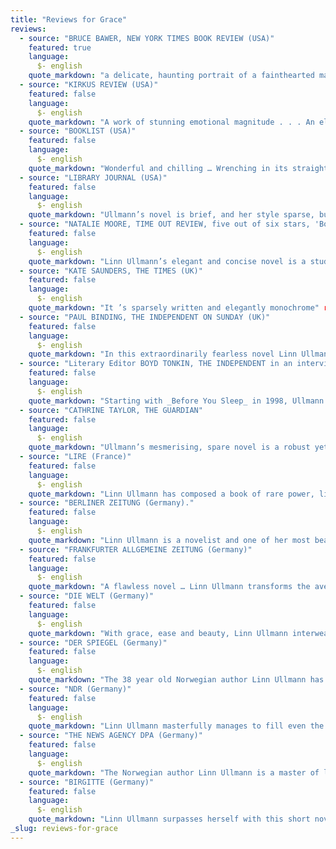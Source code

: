 ```yaml
---
title: "Reviews for Grace"
reviews:
  - source: "BRUCE BAWER, NEW YORK TIMES BOOK REVIEW (USA)"
    featured: true
    language:
      $- english
    quote_markdown: "a delicate, haunting portrait of a fainthearted man trying his best to meet the end of life- and love- with a modicum of dignity and, yes, grace" reviews:
  - source: "KIRKUS REVIEW (USA)"
    featured: false
    language:
      $- english
    quote_markdown: "A work of stunning emotional magnitude . . . An elderly man dying of cancer finds redemption through his wife’s love, in Linn Ullmann’s minimally drawn, quietly detached, very moving new outing … Ullmann writes with a wondrously light, deft touch, selecting the most telling, startling detail to sketch her characters. Her detachment is wry rather than cold, and her pared-down portraits result in real characters who carry all the true-life wight of self-doubt and inner purpose" reviews:
  - source: "BOOKLIST (USA)"
    featured: false
    language:
      $- english
    quote_markdown: "Wonderful and chilling … Wrenching in its straight-ahead simplicity, lucid in its smooth, elegant translation, Ullmann’s novel resonates with a reader’s inner, subliminal fears of deterioration in the face of death." reviews:
  - source: "LIBRARY JOURNAL (USA)"
    featured: false
    language:
      $- english
    quote_markdown: "Ullmann’s novel is brief, and her style sparse, but the tale is weighty and compelling." reviews:
  - source: "NATALIE MOORE, TIME OUT REVIEW, five out of six stars, 'Book of the Week' (UK)"
    featured: false
    language:
      $- english
    quote_markdown: "Linn Ullmann’s elegant and concise novel is a study of life and its exquisite banality . . .it is exactly this ordinariness, and Ullmann’s ability to get the arguments and moments of tenderness just so, that makes the novel so quietly devastating . . . _Grace_ is, in a sense , about what happens in between, the major and minor events that occur over the course of any given day.Ullmann’s triumph is that even when dealing with the weightiest of these she has the lightest of touches." reviews:
  - source: "KATE SAUNDERS, THE TIMES (UK)"
    featured: false
    language:
      $- english
    quote_markdown: "It ’s sparsely written and elegantly monochrome" reviews:
  - source: "PAUL BINDING, THE INDEPENDENT ON SUNDAY (UK)"
    featured: false
    language:
      $- english
    quote_markdown: "In this extraordinarily fearless novel Linn Ullmann invites us inside fear itself … This is a work of the most intricate and impressive artistry, with past and present, fantasy and stark actuality, emotion and the clinically physical, not so much juxtaposed as flowing in and out of each other, like themes in a piano work by Maia’s admired Schumann. There is also, paradoxically, much humour … [an] exemplary account of an unremarkable but unique man’s journey to the moment of death and beyond" reviews:
  - source: "Literary Editor BOYD TONKIN, THE INDEPENDENT in an interview with Linn Ullmann (UK)"
    featured: false
    language:
      $- english
    quote_markdown: "Starting with _Before You Sleep_ in 1998, Ullmann has published four novels. Spare, terse and austerely beautiful studies on the cusp of change or calamity, this is clear-sighted, large-hearted fiction without illusions but never without pity – or without humour …. Ullmann traces Johan’s journey into sickness with an elegant literary grammar of cuts, close-ups and flashbacks" reviews:
  - source: "CATHRINE TAYLOR, THE GUARDIAN"
    featured: false
    language:
      $- english
    quote_markdown: "Ullmann’s mesmerising, spare novel is a robust yet delicate account of that most prosaic, mysterious event of all. Comparable to Philip Roth’s magisterial Everyman, the humour is drier, the poignancy more overt, yet it is equally, quietly impressive" reviews:
  - source: "LIRE (France)"
    featured: false
    language:
      $- english
    quote_markdown: "Linn Ullmann has composed a book of rare power, like a drama in three acts … where the tenderness is terrible and the compassion merciless" reviews:
  - source: "BERLINER ZEITUNG (Germany)."
    featured: false
    language:
      $- english
    quote_markdown: "Linn Ullmann is a novelist and one of her most beautiful novels is _Grace_. This book leaves an impression which overwhelms everything. Linn Ullmann need not use thorough explanations. She observes. She lets her characters relate. In simple sentences. But, in mysterious ways these sentences capture even the most shaded feelings. Everything in this book is clear, but at the same time enigmatic as death itself. _Grace_ is a kind of book that gives us a feeling that books can make us better human beings. Concurrently it is fabulously dry, without sentimentality, but moving in almost every line. Linn Ullmann is a great artist and it is high time we in Germany get to know her" reviews:
  - source: "FRANKFURTER ALLGEMEINE ZEITUNG (Germany)"
    featured: false
    language:
      $- english
    quote_markdown: "A flawless novel … Linn Ullmann transforms the average into the extraordinary … Linn Ullmann shows a highly independent force, she is dependent of no one. However, she cannot deny her artistic origins. She is the answer to the demand formulated by Goethe in his study at night: ‘What you have inherited from your fathers, you must rightfully achieve in order to claim it" reviews:
  - source: "DIE WELT (Germany)"
    featured: false
    language:
      $- english
    quote_markdown: "With grace, ease and beauty, Linn Ullmann interweaves the major concerns and fears of elderly people into the story about Johan. She creates a great character out of this little man, without distorting him. A magnificent, unspectacular and moving short novel" reviews:
  - source: "DER SPIEGEL (Germany)"
    featured: false
    language:
      $- english
    quote_markdown: "The 38 year old Norwegian author Linn Ullmann has written a subdued, lucid story on themes that are easy to grasp, slightly mocking at times, and often quite melancholy … _Grace_ shows something that is perhaps only possible to convey through literature; the unique quality of the death of each single person" reviews:
  - source: "NDR (Germany)"
    featured: false
    language:
      $- english
    quote_markdown: "Linn Ullmann masterfully manages to fill even the spaces between the lines. With only a small number of flashbacks and events making the text a convincing story, she succeeds in creating an incredibly dense and intense atmosphere. Tension builds, leaving the reader almost breathless, even though nothing really happens. Yet something does take place. The reader feels the spark.You are drawn in by the tension between the two spouses: their anxiety, their insecurity and their hopes. The stirring and dramatic ending of Linn Ullmann’s empathetic novel _Grace_ is surprising." reviews:
  - source: "THE NEWS AGENCY DPA (Germany)"
    featured: false
    language:
      $- english
    quote_markdown: "The Norwegian author Linn Ullmann is a master of literary density. In her new novel _Grace_, she once again succeeds in raising the existential questions of mankind in compact form, thus touching the reader’s feelings … There is hardly one single reader who will not be affected by _Grace_. The book evokes grief, but its unsentimental style offers comforts as well." reviews:
  - source: "BIRGITTE (Germany)"
    featured: false
    language:
      $- english
    quote_markdown: "Linn Ullmann surpasses herself with this short novel. She tells the story of Johan’s last days with such closeness and mercy that it makes you feel like you have been at the deathbed of your beloved"
_slug: reviews-for-grace
---
```


